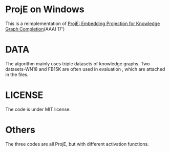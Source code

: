 # ProjE on Windows

This is a reimplementation of [ProjE: Embedding Projection for Knowledge Graph Completion](http://www.aaai.org/ocs/index.php/AAAI/AAAI17/paper/download/14279/13906)(AAAI 17')

# DATA

The algorithm mainly uses triple datasets of knowledge graphs. Two datasets-WN18 and FB15K are often used in evaluation , which are attached in the files.

# LICENSE

The code is under MIT license.

# Others

The three  codes are all ProjE, but with different activation functions.